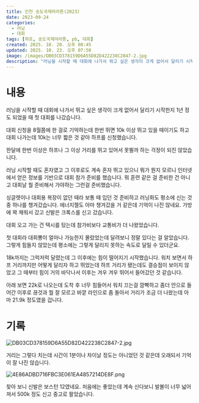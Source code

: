 ```yaml
---
title: 인천 송도국제마라톤(2023)
date: 2023-09-24
categories:
  - 러닝
  - 대회
tags: [하프, 송도국제마라톤, pb, 대회]
created: 2025. 10. 20. 오후 08:45
updated: 2025. 10. 23. 오후 07:50
image: /images/DB03CD378159D6A55D82D422238C2847-2.jpg
description: "러닝을 시작할 때 대회에 나가서 뛰고 싶은 생각이 크게 없어서 달리기 시작한지 1년 정도 되었을 때 첫 대회를 나갔습니다. 대회 신청을 8월쯤에 한 걸로 기억하는데 한번 뛰면 10k 이상 뛰고 있을 때이기도 하고 대회 나가는데 10k는 너무 짧은 것 같아 하프를 신청했습니다. 한달에 한"
---
```


# 내용

러닝을 시작할 때 대회에 나가서 뛰고 싶은 생각이 크게 없어서 달리기 시작한지 1년 정도 되었을 때 첫 대회를 나갔습니다.

대회 신청을 8월쯤에 한 걸로 기억하는데 한번 뛰면 10k 이상 뛰고 있을 때이기도 하고 대회 나가는데 10k는 너무 짧은 것 같아 하프를 신청했습니다.

한달에 한번 이상은 하프나 그 이상 거리를 뛰고 있어서 못뛸까 하는 걱정이 되진 않았습니다. 

러닝 시작할 때도 혼자였고 그 이후로도 계속 혼자 뛰고 있으니 뭐가 뭔지 모르니 인터넷에서 얻은 정보를 기반으로 대회 참가 준비를 했습니다. 뭐 훈련 같은 걸 준비한 건 아니고 대회날 뭘 준비해서 가야하는 그런걸 준비했습니다.

싱글렛이나 대회용 복장이 없던 때라 보통 때 입던 것 준비하고 러닝화도 평소에 신는 것 중 하나를 챙겨갔습니다. 에너지젤도 아마 챙겨갔을 거 같은데 기억이 나진 않네요. 가방에 꽉 채워서 갔고 신발은 크록스를 신고 갔습니다.

대회 오고 가는 건 택시를 탔는데 참가비보다 교통비가 더 나왔었습니다.

첫 대회라 대회뽕이 얼마나 가능한지 몰랐었는데 달려보니 정말 있다는 걸 알았습니다. 그렇게 힘들지 않았는데 평소에는 그렇게 달리지 못하는 속도로 달릴 수 있더군요.

18k까지는 그럭저럭 달렸는데 그 이후에는 힘이 떨어지기 시작했습니다. 워치 보면서 하프 거리까지만 어떻게 달리자 하고 뛰었는데 하프 거리가 됐는데도 결승점이 보이지 않았고 그 때부터 힘이 거의 바닥나서 이후는 겨우 겨우 뛰어서 들어갔던 것 같습니다.

아래 보면 22k로 나오는데 도착 후 너무 힘들어서 워치 끄는걸 깜빡하고 좀더 안으로 들어간 이후로 끊것과 뭘 잘 모르고 바깥 라인으로 좀 돌아서 거리가 조금 더 나왔는데 아마 21.9k 정도였을 겁니다.

# 기록

![DB03CD378159D6A55D82D422238C2847-2.jpg](/images/DB03CD378159D6A55D82D422238C2847-2.jpg)

거리는 그렇다 치는데 시간이 1분이나 차이날 정도는 아니었던 것 같은데 오래되서 기억이 잘 나진 않습니다.

![4E86ADBD716FBC3E061EA4857214DE8F.png](/images/4E86ADBD716FBC3E061EA4857214DE8F.png)

찾아 보니 신발은 보스턴 12였네요. 처음에는 좋았는데 계속 신다보니 발볼이 너무 넓어져서 500k 정도 신고 중고로 팔았습니다.
